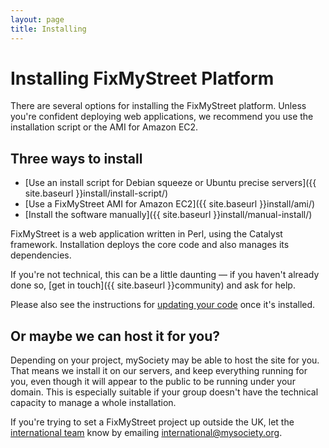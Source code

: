 ```yaml
---
layout: page
title: Installing
---
```


# Installing FixMyStreet Platform

<p class="lead">
  There are several options for installing the FixMyStreet platform. Unless
  you're confident deploying web applications, we recommend you use the
  installation script or the AMI for Amazon EC2.
</p>

## Three ways to install

* [Use an install script for Debian squeeze or Ubuntu precise servers]({{ site.baseurl }}install/install-script/)
* [Use a FixMyStreet AMI for Amazon EC2]({{ site.baseurl }}install/ami/)
* [Install the software manually]({{ site.baseurl }}install/manual-install/)

FixMyStreet is a web application written in Perl, using the Catalyst framework.
Installation deploys the core code and also manages its dependencies.

If you're not technical, this can be a little daunting &mdash; if you haven't
already done so, [get in touch]({{ site.baseurl }}community) and ask for help.

Please also see the instructions for [updating your code](/updating/) once it's installed.

<a name="hosting"> </a>

## Or maybe we can host it for you?

Depending on your project, mySociety may be able to host the site for you. That
means we install it on our servers, and keep everything running for you, even
though it will appear to the public to be running under your domain. This is
especially suitable if your group doesn't have the technical capacity to manage
a whole installation.

If you're trying to set a FixMyStreet project up outside the UK, let the 
[international team](http://www.mysociety.org/about/mysociety-around-the-world/)
know by emailing
<a href="mailto:international@mysociety.org.">international@mysociety.org</a>.
